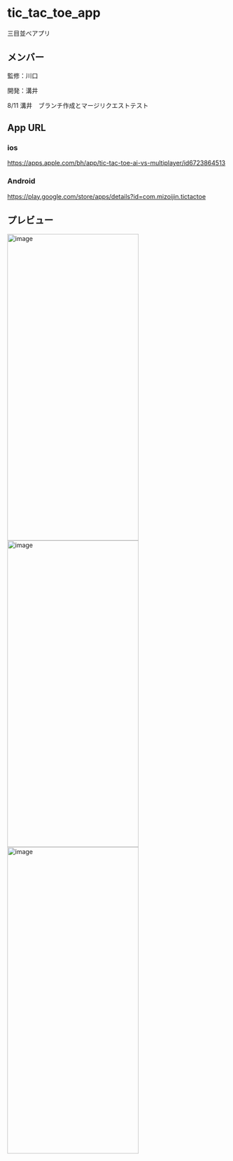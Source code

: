 # tic_tac_toe_app

三目並べアプリ

## メンバー

監修：川口

開発：溝井

8/11
溝井　ブランチ作成とマージリクエストテスト


## App URL
### ios
https://apps.apple.com/bh/app/tic-tac-toe-ai-vs-multiplayer/id6723864513

### Android
https://play.google.com/store/apps/details?id=com.mizoijin.tictactoe

## プレビュー
<img width="300" height="700" alt="image" src="https://github.com/user-attachments/assets/ee39b578-fe35-498d-9e61-53020e9f7963" /><img width="300" height="700" alt="image" src="https://github.com/user-attachments/assets/a3880385-3a5d-400c-9771-4bb93a7a64cf" /><img width="300" height="700" alt="image" src="https://github.com/user-attachments/assets/c0ea76bf-9d9a-4926-a672-0205360810f7" />
